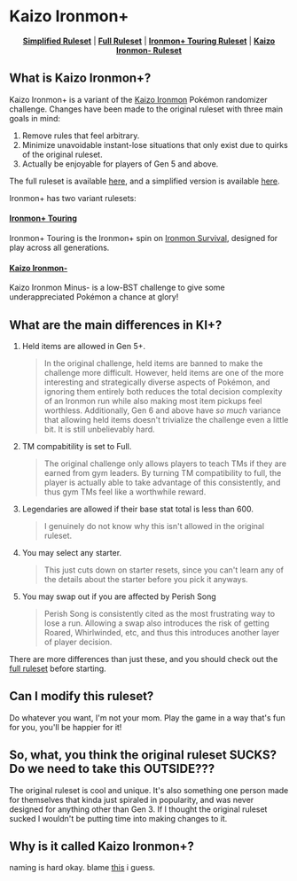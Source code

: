 # Kaizo Ironmon+
<p align="center">
    <a href="/simplified.md"><b>Simplified Ruleset</b></a> |
    <a href="/rules.md"><b>Full Ruleset</b></a> |
    <a href="/touring.md"><b>Ironmon+ Touring Ruleset</b></a> |
    <a href="/minus.md"><b>Kaizo Ironmon- Ruleset</b></a>
</p>

## What is Kaizo Ironmon+?
Kaizo Ironmon+ is a variant of the [Kaizo Ironmon](https://gist.github.com/valiant-code/adb18d248fa0fae7da6b639e2ee8f9c1) Pokémon randomizer challenge.
Changes have been made to the original ruleset with three main goals in mind:

1. Remove rules that feel arbitrary.
1. Minimize unavoidable instant-lose situations that only exist due to quirks of the original ruleset.
1. Actually be enjoyable for players of Gen 5 and above.

The full ruleset is available [here](/rules.md), and a simplified version is available [here](/simplified.md).

Ironmon+ has two variant rulesets:

#### [Ironmon+ Touring](/touring.md)
Ironmon+ Touring is the Ironmon+ spin on [Ironmon Survival](https://gist.github.com/valiant-code/adb18d248fa0fae7da6b639e2ee8f9c1#survival-ironmon-ruleset), designed for play across all generations.

#### [Kaizo Ironmon-](/minus.md)
Kaizo Ironmon Minus- is a low-BST challenge to give
some underappreciated Pokémon a chance at glory!
## What are the main differences in KI+?

1. Held items are allowed in Gen 5+.

    > In the original challenge, held items are banned to make the challenge more difficult. However, held items are one of the more interesting and strategically diverse aspects of Pokémon, and ignoring them entirely both reduces the total decision complexity of an Ironmon run while also making most item pickups feel worthless. Additionally, Gen 6 and above have _so much_ variance that allowing held items doesn't trivialize the challenge even a little bit. It is still unbelievably hard.

2. TM compabitility is set to Full.

    > The original challenge only allows players to teach TMs if they are earned from gym leaders. By turning TM compatibility to full, the player is actually able to take advantage of this consistently, and thus gym TMs feel like a worthwhile reward.

3. Legendaries are allowed if their base stat total is less than 600.

    > I genuinely do not know why this isn't allowed in the original ruleset.

4. You may select any starter.

    > This just cuts down on starter resets, since you can't learn any of the details about the starter before you pick it anyways.

5. You may swap out if you are affected by Perish Song

    > Perish Song is consistently cited as the most frustrating way to lose a run. Allowing a swap also introduces the risk of getting Roared, Whirlwinded, etc, and thus this introduces another layer of player decision.

There are more differences than just these, and you should check out the [full ruleset](/rules.md) before starting.

## Can I modify this ruleset?

Do whatever you want, I'm not your mom. Play the game in a way that's fun for you, you'll be happier for it!

## So, what, you think the original ruleset SUCKS? Do we need to take this OUTSIDE???

The original ruleset is cool and unique. It's also something one person made for themselves that kinda just spiraled in popularity, and was never designed for anything other than Gen 3. If I thought the original ruleset sucked I wouldn't be putting time into making changes to it.

## Why is it called Kaizo Ironmon+?

naming is hard okay. blame [this](https://projectplusgame.com/) i guess.
